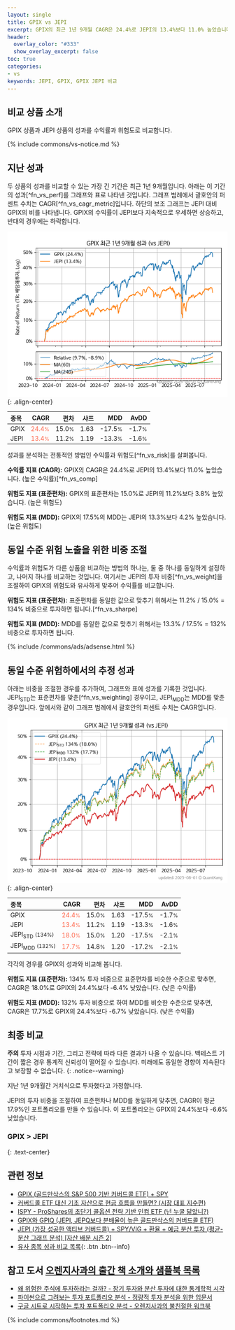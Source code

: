 ```yaml
---
layout: single
title: GPIX vs JEPI
excerpt: GPIX의 최근 1년 9개월 CAGR은 24.4%로 JEPI의 13.4%보다 11.0% 높았습니다.
header:
  overlay_color: "#333"
  show_overlay_excerpt: false
toc: true
categories:
- vs
keywords: JEPI, GPIX, GPIX JEPI 비교
---
```


## 비교 상품 소개


GPIX 상품과 JEPI 상품의 성과를 수익률과 위험도로 비교합니다.





{% include commons/vs-notice.md %}

## 지난 성과

두 상품의 성과를 비교할 수 있는 가장 긴 기간은 최근 1년 9개월입니다. 아래는 이 기간의 성과[^fn_vs_perf]를 그래프와 표로 나타낸 것입니다.
그래프 범례에서 괄호안의 퍼센트 수치는 CAGR[^fn_vs_cagr_metric]입니다.
하단의 보조 그래프는 JEPI 대비 GPIX의 비를 나타냅니다.
GPIX의 수익률이 JEPI보다 지속적으로 우세하면 상승하고, 반대의 경우에는 하락합니다.

![GPIX](/vs/images/gpix-vs-jepi_dual.png){: .align-center}

| **종목** | **CAGR** | **편차** | **샤프** | **MDD** | **AvDD** |
| :------------ | ------: | -----------: | -------: | ------: | -------: |
| GPIX | <span style="color: tomato">24.4<small>%</small></span> | 15.0<small>%</small> | 1.63 | -17.5<small>%</small> | -1.7<small>%</small> |
| JEPI | <span style="color: tomato">13.4<small>%</small></span> | 11.2<small>%</small> | 1.19 | -13.3<small>%</small> | -1.6<small>%</small> |

<!-- more -->


성과를 분석하는 전통적인 방법인 수익률과 위험도[^fn_vs_risk]를 살펴봅니다.

**수익률 지표 (CAGR):** GPIX의 CAGR은 24.4%로 JEPI의 13.4%보다 11.0% 높았습니다. (높은 수익률)[^fn_vs_comp]

**위험도 지표 (표준편차):** GPIX의 표준편차는 15.0%로 JEPI의 11.2%보다 3.8% 높았습니다. (높은 위험도)

**위험도 지표 (MDD):** GPIX의 17.5%의 MDD는 JEPI의 13.3%보다 4.2% 높았습니다. (높은 위험도)



## 동일 수준 위험 노출을 위한 비중 조절

수익률과 위험도가 다른 상품을 비교하는 방법의 하나는, 둘 중 하나를 동일하게 설정하고, 나머지 하나를 비교하는 것입니다.
여기서는 JEPI의 투자 비중[^fn_vs_weight]을 조절하여 GPIX의 위험도와 유사하게 맞추어 수익률를 비교합니다.

**위험도 지표 (표준편차):** 표준편차를 동일한 값으로 맞추기 위해서는 11.2% / 15.0% = 134% 비중으로 투자하면 됩니다.[^fn_vs_sharpe]

**위험도 지표 (MDD):** MDD를 동일한 값으로 맞추기 위해서는 13.3% / 17.5% = 132% 비중으로 투자하면 됩니다.


{% include /commons/ads/adsense.html %}



## 동일 수준 위험하에서의 추정 성과

아래는 비중을 조절한 경우를 추가하여, 그래프와 표에 성과를 기록한 것입니다.
JEPI<sub>STD</sub>는 표준편차를 맞춘[^fn_vs_weighting] 경우이고, JEPI<sub>MDD</sub>는 MDD를 맞춘 경우입니다.
앞에서와 같이 그래프 범례에서 괄호안의 퍼센트 수치는 CAGR입니다.


![GPIX](/vs/images/gpix-vs-jepi.png){: .align-center}



| **종목** | **CAGR** | **편차** | **샤프** | **MDD** | **AvDD** |
| :------------ | ------: | -----------: | -------: | ------: | -------: |
| GPIX | <span style="color: tomato">24.4<small>%</small></span> | 15.0<small>%</small> | 1.63 | -17.5<small>%</small> | -1.7<small>%</small> |
| JEPI | <span style="color: tomato">13.4<small>%</small></span> | 11.2<small>%</small> | 1.19 | -13.3<small>%</small> | -1.6<small>%</small> |
| JEPI<sub>STD</sub> <small>(134%)</small> | <span style="color: tomato">18.0<small>%</small></span> | 15.0<small>%</small> | 1.20 | -17.5<small>%</small> | -2.1<small>%</small> |
| JEPI<sub>MDD</sub> <small>(132%)</small> | <span style="color: tomato">17.7<small>%</small></span> | 14.8<small>%</small> | 1.20 | -17.2<small>%</small> | -2.1<small>%</small> |



각각의 경우를 GPIX의 성과와 비교해 봅니다.

**위험도 지표 (표준편차):** 134% 투자 비중으로 표준편차를 비슷한 수준으로 맞추면, CAGR은 18.0%로 GPIX의 24.4%보다 -6.4% 낮았습니다. (낮은 수익률)

**위험도 지표 (MDD):** 132% 투자 비중으로 하여 MDD를 비슷한 수준으로 맞추면, CAGR은 17.7%로 GPIX의 24.4%보다 -6.7% 낮았습니다. (낮은 수익률)




## 최종 비교

**주의** 투자 시점과 기간, 그리고 전략에 따라 다른 결과가 나올 수 있습니다. 백테스트 기간이 짧은 경우 통계적 신뢰성이 떨어질 수 있습니다. 미래에도 동일한 경향이 지속된다고 보장할 수 없습니다.
{: .notice--warning}

지난 1년 9개월간 거치식으로 투자했다고 가정합니다.

JEPI의 투자 비중을 조절하여 표준편차나 MDD를 동일하게 맞추면, CAGR이 평균 17.9%인 포트폴리오를 만들 수 있습니다.
이 포트폴리오는 GPIX의 24.4%보다 -6.6% 낮았습니다.

### GPIX &gt; JEPI
{: .text-center}


## 관련 정보

- [GPIX (골드만삭스의 S&P 500 기반 커버드콜 ETF) + SPY](https://m.blog.naver.com/onuri2005/223938411749)
- [커버드콜 ETF 대신 기초 자산으로 현금 흐름을 만들면? (시장 대표 지수편)](https://kongdori.tistory.com/285)
- [ISPY - ProShares의 초단기 콜옵션 전략 기반 인컴 ETF (넌 누굴 닮았니?)](https://kongdori.tistory.com/267)
- [GPIX와 GPIQ (JEPI, JEPQ보다 분배율이 높은 골드만삭스의 커버드콜 ETF)](https://kongdori.tistory.com/251)
- [JEPI (가장 성공한 액티브 커버드콜) + SPY/VIG + 환율 + 예금 분산 투자 (평균-분산 그래프 분석) [자산 배분 시즌 2]](https://m.blog.naver.com/onuri2005/223932048484)
- [유사 종목 성과 비교 목록](/vs/){: .btn .btn--info}


## 참고 도서 [오렌지사과의 출간 책 소개와 샘플북 목록](https://kongdori.tistory.com/691)

- [왜 위험한 주식에 투자하라는 걸까? - 장기 투자와 분산 투자에 대한 통계학적 시각](https://kongdori.tistory.com/421)
- [파이썬으로 그려보는 투자 포트폴리오 분석  - 정량적 투자 분석을 위한 입문서](https://kongdori.tistory.com/643)
- [구글 시트로 시작하는 투자 포트폴리오 분석 - 오렌지사과의 불친절한 워크북](https://kongdori.tistory.com/449)

{% include commons/footnotes.md %}